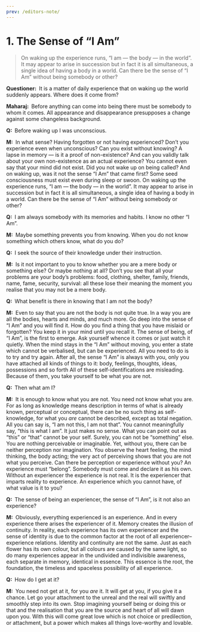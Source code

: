 ```yaml
---
prev: /editors-note/
---
```

# 1. The Sense of “I Am”

>On waking up the experience runs, “I am — the body — in the world”. It may appear to arise in succession but in fact it is all simultaneous, a single idea of having a body in a world. Can there be the sense of “I Am” without being somebody or other?

**Questioner:**&ensp;It is a matter of daily experience that on waking up the world suddenly appears. Where does it come from?

**Maharaj:**&ensp;Before anything can come into being there must be somebody to whom it comes. All appearance and disappearance presupposes a change against some changeless background.

**Q:**&ensp;Before waking up I was unconscious.

**M:**&ensp;In what sense? Having forgotten or not having experienced? Don’t you experience even when unconscious? Can you exist without knowing? A lapse in memory — is it a proof of non-existence? And can you validly talk about your own non-existence as an actual experience? You cannot even say that your mind did not exist. Did you not wake up on being called? And on waking up, was it not the sense “I Am” that came first? Some seed consciousness must exist even during sleep or swoon. On waking up the experience runs, “I am — the body — in the world”. It may appear to arise in succession but in fact it is all simultaneous, a single idea of having a body in a world. Can there be the sense of “I Am” without being somebody or other?

**Q:**&ensp;I am always somebody with its memories and habits. I know no other “I Am”.

**M:**&ensp;Maybe something prevents you from knowing. When you do not know something which others know, what do you do?

**Q:**&ensp;I seek the source of their knowledge under their instruction.

**M:**&ensp;Is it not important to you to know whether you are a mere body or something else? Or maybe nothing at all? Don’t you see that all your problems are your body’s problems: food, clothing, shelter, family, friends, name, fame, security, survival: all these lose their meaning the moment you realise that you may not be a mere body.

**Q:**&ensp;What benefit is there in knowing that I am not the body?

**M:**&ensp;Even to say that you are not the body is not quite true. In a way you are all the bodies, hearts and minds, and much more. Go deep into the sense of “I Am” and you will find it. How do you find a thing that you have mislaid or forgotten? You keep it in your mind until you recall it. The sense of being, of “I Am”, is the first to emerge. Ask yourself whence it comes or just watch it quietly. When the mind stays in the “I Am” without moving, you enter a state which cannot be verbalised, but can be experienced. All you need to do is to try and try again. After all, the sense “I Am” is always with you, only you have attached all kinds of things to it: body, feelings, thoughts, ideas, possessions and so forth All of these self-identifications are misleading. Because of them, you take yourself to be what you are not.

**Q:**&ensp;Then what am I?

**M:**&ensp;It is enough to know what you are not. You need not know what you are. For as long as knowledge means description in terms of what is already known, perceptual or conceptual, there can be no such thing as self-knowledge, for what you *are* cannot be described, except as total negation. All you can say is, “I am not this, I am not that”. You cannot meaningfully say, “this is what I am”. It just makes no sense. What you can point out as “this” or “that” cannot be your self. Surely, you can not be “something” else. You are nothing perceivable or imaginable. Yet, without you, there can be neither perception nor imagination. You observe the heart feeling, the mind thinking, the body acting; the very act of perceiving shows that you are not what you perceive. Can there be perception or experience without you? An experience must “belong”. Somebody must come and declare it as his own. Without an experiencer the experience is not real. It is the experiencer that imparts reality to experience. An experience which you cannot have, of what value is it to you?

**Q:**&ensp;The sense of being an experiencer, the sense of “I Am”, is it not also an experience?

**M:**&ensp;Obviously, everything experienced is an experience. And in every experience there arises the experiencer of it. Memory creates the illusion of continuity. In reality, each experience has its own experiencer and the sense of identity is due to the common factor at the root of all experiencer–experience relations. Identity and continuity are not the same. Just as each flower has its own colour, but all colours are caused by the same light, so do many experiences appear in the undivided and indivisible awareness, each separate in memory, identical in essence. This essence is the root, the foundation, the timeless and spaceless possibility of all experience.

**Q:**&ensp;How do I get at it?

**M:**&ensp;You need not get at it, for you *are* it. It will get at you, if you give it a chance. Let go your attachment to the unreal and the real will swiftly and smoothly step into its own. Stop imagining yourself being or doing this or that and the realisation that you are the source and heart of all will dawn upon you. With this will come great love which is not choice or predilection, or attachment, but a power which makes all things love-worthy and lovable.